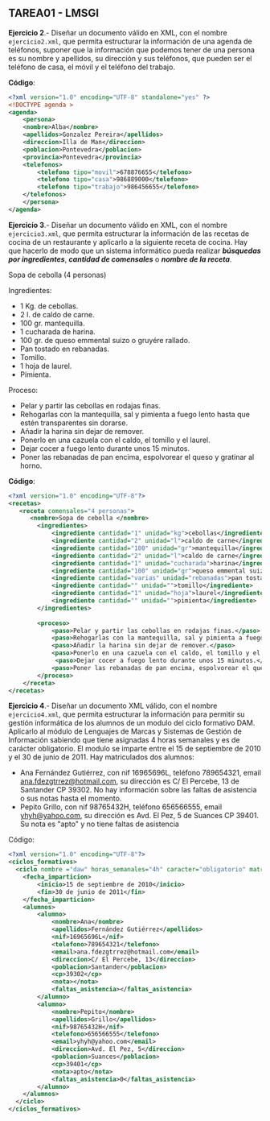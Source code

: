 ## TAREA01 - LMSGI
**Ejercicio 2**.- Diseñar un documento válido en XML, con el nombre ``ejercicio2.xml``, que permita
estructurar la información de una agenda de teléfonos, suponer que la información que podemos tener
de una persona es su nombre y apellidos, su dirección y sus teléfonos, que pueden ser el teléfono de
casa, el móvil y el teléfono del trabajo.

**Código**:
```xml
<?xml version="1.0" encoding="UTF-8" standalone="yes" ?>
<!DOCTYPE agenda >
<agenda>
	<persona>
	<nombre>Alba</nombre>
	<apellidos>Gonzalez Pereira</apellidos>
	<direccion>Illa de Man</direccion>
	<poblacion>Pontevedra</poblacion>
	<provincia>Pontevedra</provincia>
	<telefonos>
		<telefono tipo="movil">678876655</telefono>
		<telefono tipo="casa">986889000</telefono>
		<telefono tipo="trabajo">986456655</telefono>
	</telefonos>
	</persona>
</agenda>
```

**Ejercicio 3**.- Diseñar un documento válido en XML, con el nombre ``ejercicio3.xml``, que permita estructurar la información de las recetas de cocina de un restaurante y aplicarlo a la siguiente receta de cocina. Hay que hacerlo de modo que un sistema informático pueda realizar ***búsquedas por ingredientes***, ***cantidad de comensales*** o ***nombre de la receta***.

Sopa de cebolla (4 personas)

Ingredientes:
- 1 Kg. de cebollas.
- 2 l. de caldo de carne.
- 100 gr. mantequilla.
- 1 cucharada de harina.
- 100 gr. de queso emmental suizo o gruyére rallado.
- Pan tostado en rebanadas.
- Tomillo.
- 1 hoja de laurel.
- Pimienta.

Proceso:
- Pelar y partir las cebollas en rodajas finas.
- Rehogarlas con la mantequilla, sal y pimienta a fuego lento hasta que estén transparentes sin dorarse.
- Añadir la harina sin dejar de remover.
- Ponerlo en una cazuela con el caldo, el tomillo y el laurel.
- Dejar cocer a fuego lento durante unos 15 minutos.
- Poner las rebanadas de pan encima, espolvorear el queso y gratinar al horno.

**Código**:
```xml
<?xml version="1.0" encoding="UTF-8"?>
<recetas>
   <receta comensales="4 personas">
      <nombre>Sopa de cebolla </nombre>
		<ingredientes>
			<ingrediente cantidad="1" unidad="kg">cebollas</ingrediente>
			<ingrediente cantidad="2" unidad="l">caldo de carne</ingrediente>
			<ingrediente cantidad="100" unidad="gr">mantequilla</ingrediente>
			<ingrediente cantidad="2" unidad="l">caldo de carne</ingrediente>
			<ingrediente cantidad="1" unidad="cucharada">harina</ingrediente>
			<ingrediente cantidad="100" unidad="gr">queso emmental suizo o gruyére rallado</ingrediente>
			<ingrediente cantidad="varias" unidad="rebanadas">pan tostado</ingrediente>
			<ingrediente cantidad="" unidad="">tomillo</ingrediente>
			<ingrediente cantidad="1" unidad="hoja">laurel</ingrediente>
			<ingrediente cantidad="" unidad="">pimienta</ingrediente>
		</ingredientes>
   
        <proceso>
            <paso>Pelar y partir las cebollas en rodajas finas.</paso>
            <paso>Rehogarlas con la mantequilla, sal y pimienta a fuego lento hasta que estén transparentes sin dorarse.</paso>
            <paso>Añadir la harina sin dejar de remover.</paso>
		    <paso>Ponerlo en una cazuela con el caldo, el tomillo y el laurel.</paso>
		     <paso>Dejar cocer a fuego lento durante unos 15 minutos.</paso>
		    <paso>Poner las rebanadas de pan encima, espolvorear el queso y gratinar al horno.</paso>
        </proceso>
	</receta>
</recetas>
```

**Ejercicio 4**.- Diseñar un documento XML válido, con el nombre ``ejercicio4.xml``, que permita estructurar la
información para permitir su gestión informática de los alumnos de un modulo del ciclo formativo DAM. Aplicarlo al módulo de Lenguajes de Marcas y Sistemas de Gestión de Información sabiendo que tiene asignadas 4 horas semanales y es de carácter obligatorio. El modulo se imparte entre el 15 de septiembre de 2010 y el 30 de junio de 2011. Hay matriculados dos alumnos:
* Ana Fernández Gutiérrez, con nif 16965696L, teléfono 789654321, email ana.fdezgtrrez@hotmail.com, su dirección es C/ El Percebe, 13 de Santander CP 39302. No hay información sobre las faltas de asistencia o sus notas hasta el momento.
* Pepito Grillo, con nif 98765432H, teléfono 656566555, email yhyh@yahoo.com, su dirección es Avd. El Pez, 5 de Suances CP 39401. Su nota es "apto" y no tiene faltas de
asistencia

Código:
```xml
<?xml version="1.0" encoding="UTF-8"?>
<ciclos_formativos>
  <ciclo nombre ="daw" horas_semanales="4h" caracter="obligatorio" matriculados="2">
    <fecha_imparticion>
        <inicio>15 de septiembre de 2010</inicio>
        <fin>30 de junio de 2011</fin>
    </fecha_imparticion>
    <alumnos>
        <alumno>
            <nombre>Ana</nombre>
            <apellidos>Fernández Gutiérrez</apellidos>
            <nif>16965696L</nif>
            <telefono>789654321</telefono>
            <email>ana.fdezgtrrez@hotmail.com</email>
            <direccion>C/ El Percebe, 13</direccion>
            <poblacion>Santander</poblacion>
            <cp>39302</cp>
            <nota></nota>
            <faltas_asistencia></faltas_asistencia>
        </alumno>
        <alumno>
            <nombre>Pepito</nombre>
            <apellidos>Grillo</apellidos>
            <nif>98765432H</nif>
            <telefono>656566555</telefono>
            <email>yhyh@yahoo.com</email>
            <direccion>Avd. El Pez, 5</direccion>
            <poblacion>Suances</poblacion>
            <cp>39401</cp>
            <nota>apto</nota>
            <faltas_asistencia>0</faltas_asistencia>
        </alumno>
    </alumnos>  
  </ciclo>
</ciclos_formativos>
```